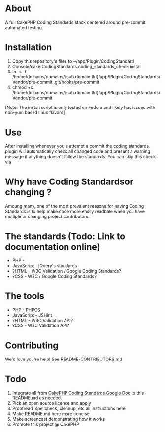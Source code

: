 # About
A full CakePHP Coding Standards stack centered around pre-commit automated testing

# Installation
1. Copy this repository's files to ~/app/Plugin/CodingStandard
1. Console/cake CodingStandards.coding_standards_check install
1. ln -s -f /home/domains/domains/{sub.domain.tld}/app/Plugin/CodingStandards/Vendor/pre-commit .git/hooks/pre-commit
1. chmod +x /home/domains/domains/{sub.domain.tld}/app/Plugin/CodingStandards/Vendor/pre-commit

[Note: The install script is only tested on Fedora and likely has issues with non-yum based linux flavors]

# Use
After installing whenever you a attempt a commit the coding standards plugin will automatically check all changed code and present a warning message if anything doesn't follow the standards.  You can skip this check via 

# Why have Coding Standardsor changing ?
Amoung many, one of the most prevalent reasons for having Coding Standards is to help make code more easily readbale when you have multiple or changing project contributors.

# The standards (Todo: Link to documentation online)
* PHP - 
* JavaScript - jQuery's standards
* ?HTML - W3C Validation / Google Coding Standards?
* ?CSS - W3C / Google Coding Standards?

# The tools
* PHP - PHPCS
* JavaScript - JSHint
* ?HTML - W3C Validation API?
* ?CSS - W3C Validation API?

# Contributing
We'd love you're help! See [README-CONTRIBUTORS.md](README-CONTRIBUTORS.md)

# Todo
1. Integrate all from [CakePHP Coding Standards Google Doc](http://goo.gl/yYtgD) to this README.md as needed.
1. Pick an open source licence and apply
1. Proofread, spellcheck, cleanup, etc all instructions here
1. Make README.md here more concise
1. Make screencast demonstrating how it works
1. Promote this project @ CakePHP
